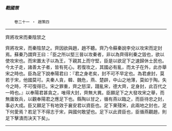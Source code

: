 

##### 戰國策
　　`卷二十一 ‧ 趙策四`

* * *

齊將攻宋而秦陰禁之

齊將攻宋，而秦陰禁之。齊因欲與趙，趙不聽。齊乃令蘇秦說李兌以攻宋而定封焉。蘇秦乃謂齊王曰：「臣之所以堅三晉以攻秦者，非以為齊得利秦之毀也，欲以使攻宋也。而宋置太子以為王，下親其上而守堅，臣是以欲足下之速歸休士民也。今太子走，諸善太子者，皆有死心。若復攻之，其國必有亂，而太子在外，此亦舉宋之時也。臣為足下說奉陽君曰：『君之身老矣，封不可不早定也。為君慮封，莫若于宋，他國莫可。夫秦人貪，韓、魏危，燕、楚辟，中山之地薄，莫如于陶。失今之時，不可復得已。宋之罪重，齊之怒深，踐亂宋，德大齊，定身封，此百代之一時也。』以奉陽君甚貪之，唯得大封，齊無大異。臣願足下之大發攻宋之舉，而無庸致兵，以觀奉陽君之應足下也。縣陶以甘之，循有燕以臨之，而臣待忠之封，事必大成。臣又願足下有地效于襄安君以資臣也。足下果殘宋，此兩地之封也，足下何愛焉？若足下不得志于宋，與國何敢望也。足下以此資臣也，臣循燕觀趙，則足下擊潰而決天下矣」。

* * *

